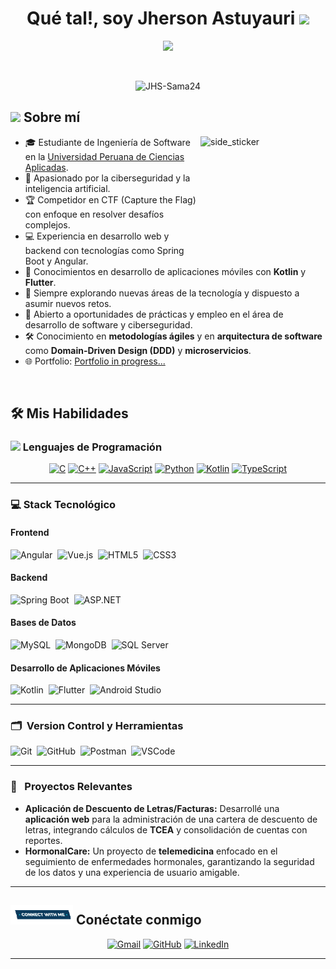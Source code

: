 
<h1 align="center">Qué tal!, soy Jherson Astuyauri <img src="https://media.giphy.com/media/hvRJCLFzcasrR4ia7z/giphy.gif" width="35"></h1>

<p align="center">
  <a href="https://github.com/DenverCoder1/readme-typing-svg"><img src="https://readme-typing-svg.herokuapp.com?font=Time+New+Roman&color=%23C8BE25&size=25&center=true&vCenter=true&width=600&height=100&lines=Software+Engineering+Student;Cybersecurity+and+AI+Enthusiast;CTF+Competitor;Always+Learning+and+Exploring"></a>
</p>

<br>

<p align="center">
  <img src="https://komarev.com/ghpvc/?username=JHS-Sama24&label=Profile%20views&color=0047AB&style=plastic" alt="JHS-Sama24" height="25px" width="160px"/>
</p>

## <picture><img src="https://github.com/7oSkaaa/7oSkaaa/blob/main/Images/about_me.gif?raw=true" width="50px"></picture> Sobre mí

<picture><img align="right" width=200px height=200px alt="side_sticker" src="https://media.giphy.com/media/TEnXkcsHrP4YedChhA/giphy.gif" /></picture>


- 🎓 Estudiante de Ingeniería de Software en la [Universidad Peruana de Ciencias Aplicadas](https://pregrado.upc.edu.pe/facultad-de-ingenieria/ingenieria-de-software/).
- 🔐 Apasionado por la ciberseguridad y la inteligencia artificial.
- 🏆 Competidor en CTF (Capture the Flag) con enfoque en resolver desafíos complejos.
- 💻 Experiencia en desarrollo web y backend con tecnologías como Spring Boot y Angular.
- 📱 Conocimientos en desarrollo de aplicaciones móviles con **Kotlin** y **Flutter**.
- 🚀 Siempre explorando nuevas áreas de la tecnología y dispuesto a asumir nuevos retos.
- 💼 Abierto a oportunidades de prácticas y empleo en el área de desarrollo de software y ciberseguridad.
- 🛠️ Conocimiento en **metodologías ágiles** y en **arquitectura de software** como **Domain-Driven Design (DDD)** y **microservicios**.
- 🌐 Portfolio: [Portfolio in progress...](#)
<br>


## 🛠️ Mis Habilidades

### <picture><img src="https://github.com/7oSkaaa/7oSkaaa/blob/main/Images/Programming_Languages.gif?raw=true" width="50px"></picture> Lenguajes de Programación

<p align="center">
  <a href="https://www.cprogramming.com/" target="_blank"><img alt="C" src="https://img.shields.io/badge/C-%232370ED.svg?style=plastic&logo=c&logoColor=white"></a>
  <a href="https://www.w3schools.com/cpp/" target="_blank"><img alt="C++" src="https://img.shields.io/badge/C++-%2300599C.svg?style=plastic&logo=c%2B%2B&logoColor=white"></a>
  <a href="https://developer.mozilla.org/es/docs/Web/JavaScript" target="_blank"><img alt="JavaScript" src="https://img.shields.io/badge/JavaScript-%23F7DF1E.svg?style=plastic&logo=javascript&logoColor=black"></a>
  <a href="https://www.python.org" target="_blank"><img alt="Python" src="https://img.shields.io/badge/Python-%230769AD.svg?style=plastic&logo=python&logoColor=white"></a>
  <a href="https://kotlinlang.org/" target="_blank"><img alt="Kotlin" src="https://img.shields.io/badge/Kotlin-%230769AD.svg?style=plastic&logo=kotlin&logoColor=white"></a>
  <a href="https://www.typescriptlang.org/" target="_blank"><img alt="TypeScript" src="https://img.shields.io/badge/TypeScript-%23007ACC.svg?style=plastic&logo=typescript&logoColor=white"></a>
</p>

---

### 💻 Stack Tecnológico

#### Frontend
![Angular](https://img.shields.io/badge/angular-%23DD0031.svg?style=for-the-badge&logo=angular&logoColor=white)&nbsp;
![Vue.js](https://img.shields.io/badge/vue.js-%2335495e.svg?style=for-the-badge&logo=vuedotjs&logoColor=%234FC08D)&nbsp;
![HTML5](https://img.shields.io/badge/html5-%23E34F26.svg?style=for-the-badge&logo=html5&logoColor=white)&nbsp;
![CSS3](https://img.shields.io/badge/css3-%231572B6.svg?style=for-the-badge&logo=css3&logoColor=white)&nbsp;

#### Backend
![Spring Boot](https://img.shields.io/badge/springboot-%236DB33F.svg?style=for-the-badge&logo=springboot&logoColor=white)&nbsp;
![ASP.NET](https://img.shields.io/badge/asp.net-%235C2D91.svg?style=for-the-badge&logo=dotnet&logoColor=white)&nbsp;

#### Bases de Datos
![MySQL](https://img.shields.io/badge/mysql-%2300f.svg?style=for-the-badge&logo=mysql&logoColor=white)&nbsp;
![MongoDB](https://img.shields.io/badge/MongoDB-%234ea94b.svg?style=for-the-badge&logo=mongodb&logoColor=white)&nbsp;
![SQL Server](https://img.shields.io/badge/SQL%20Server-%23CC2927.svg?style=for-the-badge&logo=microsoftsqlserver&logoColor=white)&nbsp;

#### Desarrollo de Aplicaciones Móviles
![Kotlin](https://img.shields.io/badge/Kotlin-%230769AD.svg?style=for-the-badge&logo=kotlin&logoColor=white)&nbsp;
![Flutter](https://img.shields.io/badge/Flutter-02569B?style=for-the-badge&logo=flutter&logoColor=white)&nbsp;
![Android Studio](https://img.shields.io/badge/Android%20Studio-3DDC84?style=for-the-badge&logo=androidstudio&logoColor=white)&nbsp;

---

### 🗂 &nbsp;Version Control y Herramientas
![Git](https://img.shields.io/badge/git-%23F05033.svg?style=for-the-badge&logo=git&logoColor=white)&nbsp;
![GitHub](https://img.shields.io/badge/github-%23121011.svg?style=for-the-badge&logo=github&logoColor=white)&nbsp;
![Postman](https://img.shields.io/badge/Postman-FF6C37?style=for-the-badge&logo=postman&logoColor=white)&nbsp;
![VSCode](https://img.shields.io/badge/VSCode-007ACC?style=for-the-badge&logo=visual-studio-code&logoColor=white)&nbsp;

---


### 💼 &nbsp; Proyectos Relevantes

- **Aplicación de Descuento de Letras/Facturas:** Desarrollé una **aplicación web** para la administración de una cartera de descuento de letras, integrando cálculos de **TCEA** y consolidación de cuentas con reportes.
- **HormonalCare:** Un proyecto de **telemedicina** enfocado en el seguimiento de enfermedades hormonales, garantizando la seguridad de los datos y una experiencia de usuario amigable.

---

## <picture><img src="img/Connect-with-me.gif?raw=true" width="100px"></picture> Conéctate conmigo

<p align="center">
  <a href="mailto:jhersastu@gmail.com"><img src="https://img.shields.io/badge/gmail-%23EA4335.svg?style=plastic&logo=gmail&logoColor=white" alt="Gmail"/></a>
  <a href="https://github.com/JHS-Sama24"><img src="https://img.shields.io/badge/github-%23181717.svg?style=plastic&logo=github&logoColor=white" alt="GitHub"/></a>
  <a href="https://www.linkedin.com/in/jherson-ss/"><img src="https://img.shields.io/badge/linkedin-%230A66C2.svg?style=plastic&logo=linkedin&logoColor=white" alt="LinkedIn"/></a>

</p>


---

